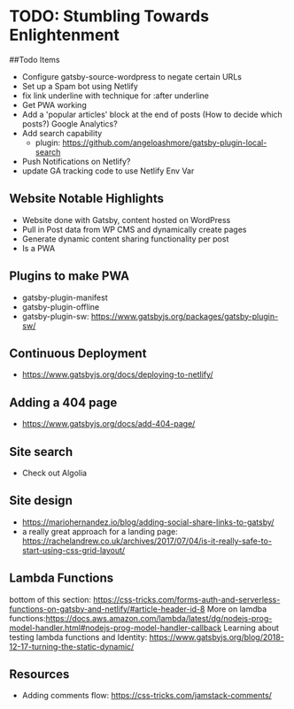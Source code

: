 # TODO: Stumbling Towards Enlightenment

##Todo Items
- Configure gatsby-source-wordpress to negate certain URLs
- Set up a Spam bot using Netlify
- fix link underline with technique for :after underline
- Get PWA working
- Add a 'popular articles' block at the end of posts (How to decide which posts?) Google Analytics?
- Add search capability
	* plugin: https://github.com/angeloashmore/gatsby-plugin-local-search
- Push Notifications on Netlify?
- update GA tracking code to use Netlify Env Var

## Website Notable Highlights
- Website done with Gatsby, content hosted on WordPress
- Pull in Post data from WP CMS and dynamically create pages
- Generate dynamic content sharing functionality per post
- Is a PWA

## Plugins to make PWA
- gatsby-plugin-manifest
- gatsby-plugin-offline
- gatsby-plugin-sw: https://www.gatsbyjs.org/packages/gatsby-plugin-sw/

## Continuous Deployment
- https://www.gatsbyjs.org/docs/deploying-to-netlify/

## Adding a 404 page
- https://www.gatsbyjs.org/docs/add-404-page/

## Site search
- Check out Algolia

## Site design
- https://mariohernandez.io/blog/adding-social-share-links-to-gatsby/
- a really great approach for a landing page: https://rachelandrew.co.uk/archives/2017/07/04/is-it-really-safe-to-start-using-css-grid-layout/

## Lambda Functions
bottom of this section: https://css-tricks.com/forms-auth-and-serverless-functions-on-gatsby-and-netlify/#article-header-id-8
More on lamdba functions:https://docs.aws.amazon.com/lambda/latest/dg/nodejs-prog-model-handler.html#nodejs-prog-model-handler-callback
Learning about testing lambda functions and Identity: https://www.gatsbyjs.org/blog/2018-12-17-turning-the-static-dynamic/

## Resources
- Adding comments flow: https://css-tricks.com/jamstack-comments/
